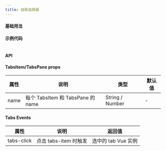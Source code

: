 ```yaml
---
title: 级联选择器
---
```


#### 基础用法

<ClientOnly>
  <cascader-demos></cascader-demos>
</ClientOnly>


#### 示例代码
```html

```

#### API
#### TabsItem/TabsPane props
属性| 说明 | 类型 | 默认值
---|---|---|---
name | 每个 TabsItem 和 TabsPane 的 name	 | String / Number | -

#### Tabs Events
属性| 说明 | 返回值 
---|---|---
tabs-click|点击 tabs-item 时触发| 选中的 tab Vue 实例







